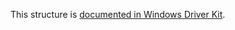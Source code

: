 This structure is [documented in Windows Driver Kit](https://learn.microsoft.com/en-us/windows-hardware/drivers/ddi/ntddk/ns-ntddk-_file_alignment_information).
